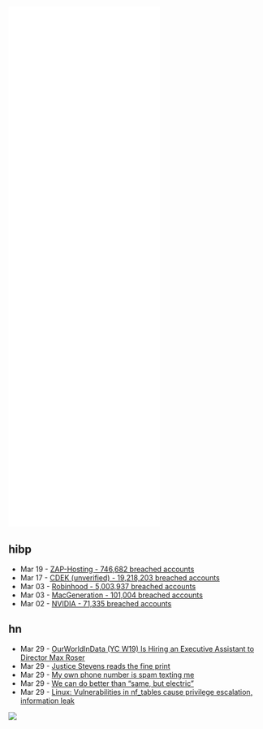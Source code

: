 ![Metrics](https://raw.githubusercontent.com/phixion/phixion/master/metrics.svg)

## hibp

<!--
for https://github.com/phixion/phixion/blob/main/.github/workflows/feeds.yml
-->
<!--START_SECTION:haveibeenpwnd-->
- Mar 19 - [ZAP-Hosting - 746,682 breached accounts](https://haveibeenpwned.com/PwnedWebsites#ZAPHosting)
- Mar 17 - [CDEK (unverified) - 19,218,203 breached accounts](https://haveibeenpwned.com/PwnedWebsites#CDEK)
- Mar 03 - [Robinhood - 5,003,937 breached accounts](https://haveibeenpwned.com/PwnedWebsites#Robinhood)
- Mar 03 - [MacGeneration - 101,004 breached accounts](https://haveibeenpwned.com/PwnedWebsites#MacGeneration)
- Mar 02 - [NVIDIA - 71,335 breached accounts](https://haveibeenpwned.com/PwnedWebsites#NVIDIA)
<!--END_SECTION:haveibeenpwnd-->

## hn

<!--
for https://github.com/phixion/phixion/blob/main/.github/workflows/feeds.yml
-->
<!--START_SECTION:hn-->
- Mar 29 - [OurWorldInData (YC W19) Is Hiring an Executive Assistant to Director Max Roser](https://ourworldindata.org/executive-assistant-to-max-roser)
- Mar 29 - [Justice Stevens reads the fine print](https://matthewbutterick.com/chron/justice-stevens-reads-the-fine-print.html)
- Mar 29 - [My own phone number is spam texting me](https://www.theverge.com/2022/3/28/22999719/spam-texts-own-phone-number-verizon-att-tmobile)
- Mar 29 - [We can do better than “same, but electric”](https://climateer.substack.com/p/better-than-fossil)
- Mar 29 - [Linux: Vulnerabilities in nf_tables cause privilege escalation, information leak](https://lwn.net/ml/oss-security/1b176761-5462-4f25-db12-1b988c81c34a@gmail.com/)
<!--END_SECTION:hn-->

<!--
for https://yhype.me
-->
![](https://hit.yhype.me/github/profile?user_id=13013670)
